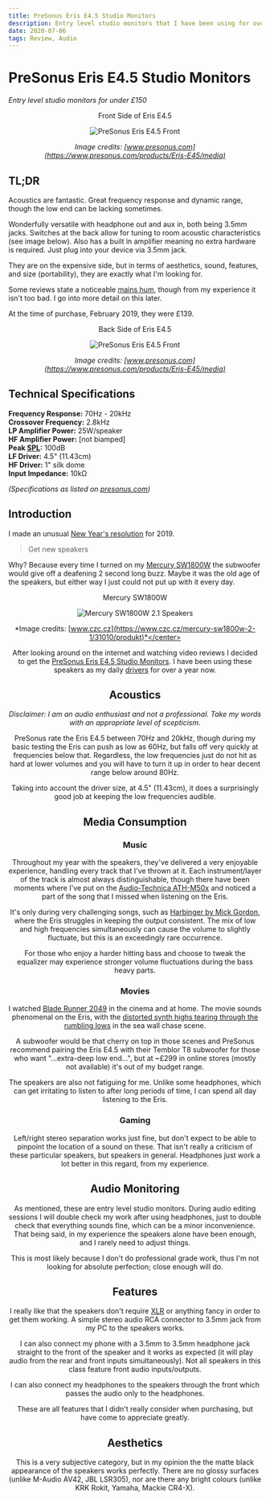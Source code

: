 ```yaml
---
title: PreSonus Eris E4.5 Studio Monitors
description: Entry level studio monitors that I have been using for over a year
date: 2020-07-06
tags: Review, Audio
---
```


# PreSonus Eris E4.5 Studio Monitors
*Entry level studio monitors for under £150*

<center>
Front Side of Eris E4.5

![PreSonus Eris E4.5 Front](erisFront.jpg)

*Image credits: [www.presonus.com](https://www.presonus.com/products/Eris-E45/media)*
</center>

## TL;DR
Acoustics are fantastic. Great frequency response and dynamic range, though the low end can be lacking sometimes.

Wonderfully versatile with headphone out and aux in, both being 3.5mm jacks. Switches at the back allow for tuning to room acoustic characteristics (see image below). Also has a built in amplifier meaning no extra hardware is required. Just plug into your device via 3.5mm jack.

They are on the expensive side, but in terms of aesthetics, sound, features, and size (portability), they are exactly what I'm looking for.

Some reviews state a noticeable [mains hum](https://en.wikipedia.org/wiki/Mains_hum), though from my experience it isn't too bad. I go into more detail on this later.

At the time of purchase, February 2019, they were £139.


<center>
Back Side of Eris E4.5

![PreSonus Eris E4.5 Front](erisBack.jpg)

*Image credits: [www.presonus.com](https://www.presonus.com/products/Eris-E45/media)*
</center>

## Technical Specifications
**Frequency Response:** 70Hz - 20kHz  
**Crossover Frequency:** 2.8kHz  
**LP Amplifier Power:** 25W/speaker  
**HF Amplifier Power:** [not biamped]  
**Peak [SPL](https://en.wikipedia.org/wiki/Sound_pressure):** 100dB  
**LF Driver:** 4.5" (11.43cm)  
**HF Driver:** 1" silk dome  
**Input Impedance:** 10kΩ  

*(Specifications as listed on [presonus.com](https://www.presonus.com/products/Eris-E45/tech-specs))*

## Introduction
I made an unusual [New Year's resolution](https://en.wikipedia.org/wiki/New_Year%27s_resolution) for 2019.

> Get new speakers

Why? Because every time I turned on my [Mercury SW1800W](https://www.czc.cz/mercury-sw1800w-2-1/31010/produkt) the subwoofer would give off a deafening 2 second long buzz. Maybe it was the old age of the speakers, but either way I just could not put up with it every day.

<center>
Mercury SW1800W

![Mercury SW1800W 2.1 Speakers](mercury.jpeg)

*Image credits: [www.czc.cz](https://www.czc.cz/mercury-sw1800w-2-1/31010/produkt)*</center>

After looking around on the internet and watching video reviews I decided to get the [PreSonus Eris E4.5 Studio Monitors](https://www.presonus.com/products/Eris-E45). I have been using these speakers as my daily [drivers](https://en.wikipedia.org/wiki/Electrodynamic_speaker_driver) for over a year now.

## Acoustics
*Disclaimer: I am an audio enthusiast and not a professional. Take my words with an appropriate level of scepticism.*

PreSonus rate the Eris E4.5 between 70Hz and 20kHz, though during my basic testing the Eris can push as low as 60Hz, but falls off very quickly at frequencies below that. Regardless, the low frequencies just do not hit as hard at lower volumes and you will have to turn it up in order to hear decent range below around 80Hz.

Taking into account the driver size, at 4.5" (11.43cm), it does a surprisingly good job at keeping the low frequencies audible.

## Media Consumption
### Music
Throughout my year with the speakers, they've delivered a very enjoyable experience, handling every track that I've thrown at it. Each instrument/layer of the track is almost always distinguishable, though there have been moments where I've put on the [Audio-Technica ATH-M50x](https://www.audio-technica.com/cms/headphones/99aff89488ddd6b1/index.html) and noticed a part of the song that I missed when listening on the Eris.

It's only during very challenging songs, such as [Harbinger by Mick Gordon](https://www.youtube.com/watch?v=b2YG8DX0ees), where the Eris struggles in keeping the output consistent. The mix of low and high frequencies simultaneously can cause the volume to slightly fluctuate, but this is an exceedingly rare occurrence.

For those who enjoy a harder hitting bass and choose to tweak the equalizer may experience stronger volume fluctuations during the bass heavy parts.

### Movies
I watched [Blade Runner 2049](https://en.wikipedia.org/wiki/Blade_Runner_2049) in the cinema and at home. The movie sounds phenomenal on the Eris, with the [distorted synth highs tearing through the rumbling lows](https://youtu.be/JbtswJzW4b0?t=44) in the sea wall chase scene.

A subwoofer would be that cherry on top in those scenes and PreSonus recommend pairing the Eris E4.5 with their Temblor T8 subwoofer for those who want "...extra-deep low end...", but at ~£299 in online stores (mostly not available) it's out of my budget range.

The speakers are also not fatiguing for me. Unlike some headphones, which can get irritating to listen to after long periods of time, I can spend all day listening to the Eris.

### Gaming
Left/right stereo separation works just fine, but don't expect to be able to pinpoint the location of a sound on these. That isn't really a criticism of these particular speakers, but speakers in general. Headphones just work a lot better in this regard, from my experience.

## Audio Monitoring
As mentioned, these are entry level studio monitors. During audio editing sessions I will double check my work after using headphones, just to double check that everything sounds fine, which can be a minor inconvenience. That being said, in my experience the speakers alone have been enough, and I rarely need to adjust things.

This is most likely because I don't do professional grade work, thus I'm not looking for absolute perfection; close enough will do.

## Features
I really like that the speakers don't require [XLR](https://en.wikipedia.org/wiki/XLR_connector) or anything fancy in order to get them working. A simple stereo audio RCA connector to 3.5mm jack from my PC to the speakers works.

I can also connect my phone with a 3.5mm to 3.5mm headphone jack straight to the front of the speaker and it works as expected (it will play audio from the rear and front inputs simultaneously). Not all speakers in this class feature front audio inputs/outputs.

I can also connect my headphones to the speakers through the front which passes the audio only to the headphones.

These are all features that I didn't really consider when purchasing, but have come to appreciate greatly.

## Aesthetics
This is a very subjective category, but in my opinion the the matte black appearance of the speakers works perfectly. There are no glossy surfaces (unlike M-Audio AV42, JBL LSR305), nor are there any bright colours (unlike KRK Rokit, Yamaha, Mackie CR4-X).

